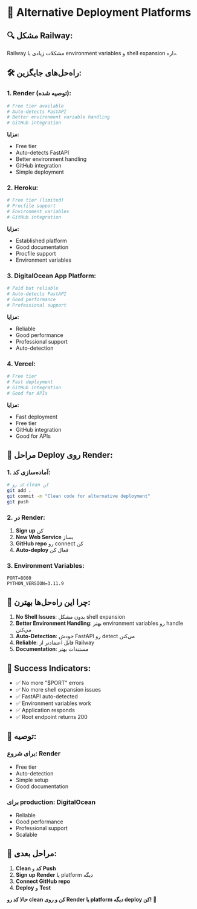 # 🚀 Alternative Deployment Platforms

## 🔍 **مشکل Railway:**
Railway مشکلات زیادی با environment variables و shell expansion داره.

## 🛠️ **راه‌حل‌های جایگزین:**

### **1. Render (توصیه شده):**
```bash
# Free tier available
# Auto-detects FastAPI
# Better environment variable handling
# GitHub integration
```

**مزایا:**
- Free tier
- Auto-detects FastAPI
- Better environment handling
- GitHub integration
- Simple deployment

### **2. Heroku:**
```bash
# Free tier (limited)
# Procfile support
# Environment variables
# GitHub integration
```

**مزایا:**
- Established platform
- Good documentation
- Procfile support
- Environment variables

### **3. DigitalOcean App Platform:**
```bash
# Paid but reliable
# Auto-detects FastAPI
# Good performance
# Professional support
```

**مزایا:**
- Reliable
- Good performance
- Professional support
- Auto-detection

### **4. Vercel:**
```bash
# Free tier
# Fast deployment
# GitHub integration
# Good for APIs
```

**مزایا:**
- Fast deployment
- Free tier
- GitHub integration
- Good for APIs

## 🚀 **مراحل Deploy روی Render:**

### **1. آماده‌سازی کد:**
```bash
# کد رو clean کن
git add .
git commit -m "Clean code for alternative deployment"
git push
```

### **2. در Render:**
1. **Sign up** کن
2. **New Web Service** بساز
3. **GitHub repo** رو connect کن
4. **Auto-deploy** فعال کن

### **3. Environment Variables:**
```
PORT=8000
PYTHON_VERSION=3.11.9
```

## 🔧 **چرا این راه‌حل‌ها بهترن:**

1. **No Shell Issues**: بدون مشکل shell expansion
2. **Better Environment Handling**: بهتر environment variables رو handle می‌کنن
3. **Auto-Detection**: خودش FastAPI رو detect می‌کنن
4. **Reliable**: قابل اعتمادتر از Railway
5. **Documentation**: مستندات بهتر

## 📝 **Success Indicators:**
- ✅ No more "$PORT" errors
- ✅ No more shell expansion issues
- ✅ FastAPI auto-detected
- ✅ Environment variables work
- ✅ Application responds
- ✅ Root endpoint returns 200

## 🎯 **توصیه:**

### **برای شروع: Render**
- Free tier
- Auto-detection
- Simple setup
- Good documentation

### **برای production: DigitalOcean**
- Reliable
- Good performance
- Professional support
- Scalable

## 🚀 **مراحل بعدی:**

1. **Clean کد** و **Push**
2. **Sign up Render** یا platform دیگه
3. **Connect GitHub repo**
4. **Deploy** و **Test**

**حالا کد رو clean کن و روی Render یا platform دیگه deploy کن!** 🚀
